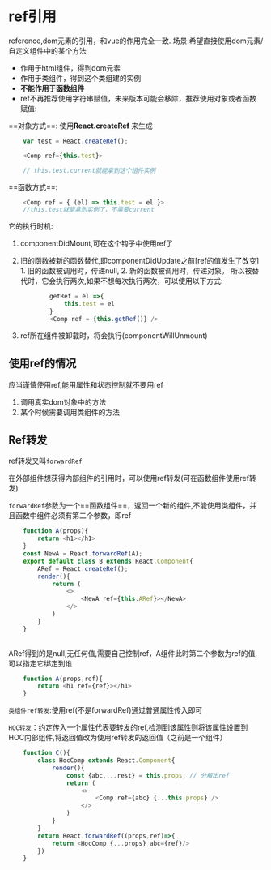 # ref引用

reference,dom元素的引用，和vue的作用完全一致.
场景:希望直接使用dom元素/自定义组件中的某个方法

- 作用于html组件，得到dom元素
- 作用于类组件，得到这个类组建的实例
- **不能作用于函数组件**
- ref不再推荐使用字符串赋值，未来版本可能会移除，推荐使用对象或者函数赋值:

==对象方式==:
使用**React.createRef** 来生成

```javascript
    var test = React.createRef();

    <Comp ref={this.test}>

    // this.test.current就能拿到这个组件实例
```

==函数方式==:

```javascript
    <Comp ref = { (el) => this.test = el }>
    //this.test就能拿到实例了，不需要current
```

它的执行时机:

1. componentDidMount,可在这个钩子中使用ref了
2. 旧的函数被新的函数替代,即componentDidUpdate之前[ref的值发生了改变]
       1. 旧的函数被调用时，传递null,
       2. 新的函数被调用时，传递对象。
   所以被替代时，它会执行两次,如果不想每次执行两次，可以使用以下方式:

    ```javascript
            getRef = el =>{
                this.test = el 
            }
            <Comp ref = {this.getRef()} />
    ```

3. ref所在组件被卸载时，将会执行(componentWillUnmount)

## 使用ref的情况

应当谨慎使用ref,能用属性和状态控制就不要用ref

1. 调用真实dom对象中的方法
2. 某个时候需要调用类组件的方法

## Ref转发

ref转发又叫`forwardRef`

在外部组件想获得内部组件的引用时，可以使用ref转发(可在函数组件使用ref转发)

`forwardRef`参数为一个==函数组件==，返回一个新的组件,不能使用类组件，并且函数中组件必须有第二个参数，即ref


```javascript
    function A(props){
        return <h1></h1>
    }
    const NewA = React.forwardRef(A);
    export default class B extends React.Component{
        ARef = React.createRef();
        render(){
            return (
                <>
                    <NewA ref={this.ARef}></NewA>     
                </>
            )
        }
    }
    
```

ARef得到的是null,无任何值,需要自己控制ref，A组件此时第二个参数为ref的值,可以指定它绑定到谁

```javascript
    function A(props,ref){
        return <h1 ref={ref}></h1>
    }
```

`类组件ref转发`:使用ref(不是forwardRef)通过普通属性传入即可

`HOC转发`：约定传入一个属性代表要转发的ref,检测到该属性则将该属性设置到HOC内部组件,将返回值改为使用ref转发的返回值（之前是一个组件）

```javascript
    function C(){
        class HocComp extends React.Component{
            render(){
                const {abc,...rest} = this.props; // 分解出ref
                return (
                    <>
                        <Comp ref={abc} {...this.props} />
                    </>
                )
            }
        }
        return React.forwardRef((props,ref)=>{
            return <HocComp {...props} abc={ref}/>
        })
    }
```
